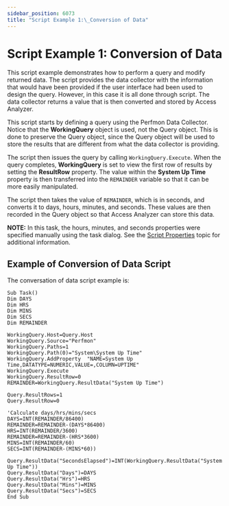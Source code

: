 ```yaml
---
sidebar_position: 6073
title: "Script Example 1:\_Conversion of Data"
---
```


# Script Example 1: Conversion of Data

This script example demonstrates how to perform a query and modify returned data. The script provides the data collector with the information that would have been provided if the user interface had been used to design the query. However, in this case it is all done through script. The data collector returns a value that is then converted and stored by Access Analyzer.

This script starts by defining a query using the Perfmon Data Collector. Notice that the **WorkingQuery** object is used, not the Query object. This is done to preserve the Query object, since the Query object will be used to store the results that are different from what the data collector is providing.

The script then issues the query by calling `WorkingQuery.Execute`. When the query completes, **WorkingQuery** is set to view the first row of results by setting the **ResultRow** property. The value within the **System Up Time** property is then transferred into the `REMAINDER` variable so that it can be more easily manipulated.

The script then takes the value of `REMAINDER`, which is in seconds, and converts it to days, hours, minutes, and seconds. These values are then recorded in the Query object so that Access Analyzer can store this data.

**NOTE:** In this task, the hours, minutes, and seconds properties were specified manually using the task dialog. See the [Script Properties](Properties "Script Properties") topic for additional information.

## Example of Conversion of Data Script

The conversation of data script example is:

```
Sub Task()  
Dim DAYS  
Dim HRS  
Dim MINS  
Dim SECS  
Dim REMAINDER  
   
WorkingQuery.Host=Query.Host  
WorkingQuery.Source="Perfmon"  
WorkingQuery.Paths=1  
WorkingQuery.Path(0)="System\System Up Time"  
WorkingQuery.AddProperty  "NAME=System Up Time,DATATYPE=NUMERIC,VALUE=,COLUMN=UPTIME"  
WorkingQuery.Execute  
WorkingQuery.ResultRow=0  
REMAINDER=WorkingQuery.ResultData("System Up Time")  
   
Query.ResultRows=1  
Query.ResultRow=0  
   
'Calculate days/hrs/mins/secs  
DAYS=INT(REMAINDER/86400)  
REMAINDER=REMAINDER-(DAYS*86400)  
HRS=INT(REMAINDER/3600)  
REMAINDER=REMAINDER-(HRS*3600)  
MINS=INT(REMAINDER/60)  
SECS=INT(REMAINDER-(MINS*60))  
   
Query.ResultData("SecondsElapsed")=INT(WorkingQuery.ResultData("System Up Time"))  
Query.ResultData("Days")=DAYS  
Query.ResultData("Hrs")=HRS  
Query.ResultData("Mins")=MINS  
Query.ResultData("Secs")=SECS  
End Sub  

```